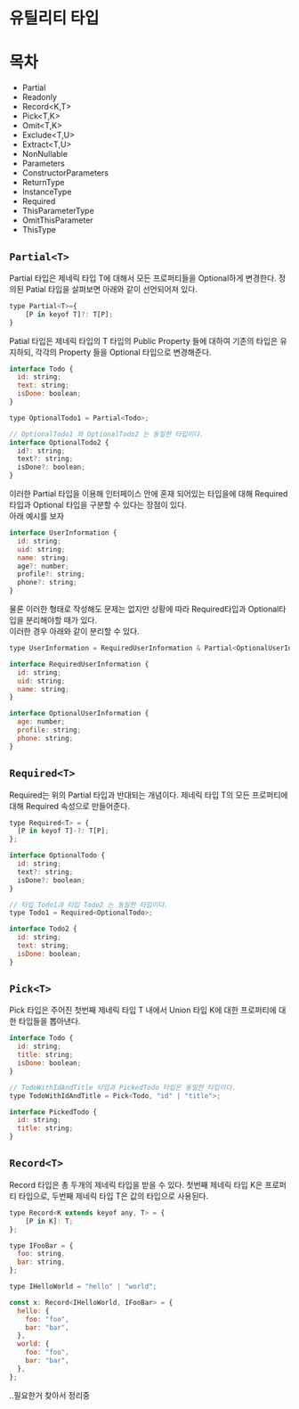 # 유틸리티 타입

# 목차

- Partial<T>
- Readonly<T>
- Record<K,T>
- Pick<T,K>
- Omit<T,K>
- Exclude<T,U>
- Extract<T,U>
- NonNullable<T>
- Parameters<T>
- ConstructorParameters<T>
- ReturnType<T>
- InstanceType<T>
- Required<T>
- ThisParameterType
- OmitThisParameter
- ThisType<T>

## `Partial<T>`

Partial 타입은 제네릭 타입 T에 대해서 모든 프로퍼티들을 Optional하게 변경한다. 정의된 Patial 타입을 살펴보면 아래와 같이 선언되어져 있다.

```js
type Partial<T>={
    [P in keyof T]?: T[P];
}
```

Patial 타입은 제네릭 타입의 T 타입의 Public Property 들에 대하여 기존의 타입은 유지하되, 각각의 Property 들을 Optional 타입으로 변경해준다.

```js
interface Todo {
  id: string;
  text: string;
  isDone: boolean;
}

type OptionalTodo1 = Partial<Todo>;

// OptionalTodo1 와 OptionalTodo2 는 동일한 타입이다.
interface OptionalTodo2 {
  id?: string;
  text?: string;
  isDone?: boolean;
}
```

이러한 Partial 타입을 이용해 인터페이스 안에 혼재 되어있는 타입을에 대해 Required타입과 Optional 타입을 구분할 수 있다는 장점이 있다.  
아래 예시를 보자

```js
interface UserInformation {
  id: string;
  uid: string;
  name: string;
  age?: number;
  profile?: string;
  phone?: string;
}
```

물론 이러한 형태로 작성해도 문제는 없지만 상황에 따라 Required타입과 Optional타입을 분리해야할 때가 있다.  
이러한 경우 아래와 같이 분리할 수 있다.

```js
type UserInformation = RequiredUserInformation & Partial<OptionalUserInformation>;

interface RequiredUserInformation {
  id: string;
  uid: string;
  name: string;
}

interface OptionalUserInformation {
  age: number;
  profile: string;
  phone: string;
}
```

## `Required<T>`

Required는 위의 Partial 타입과 반대되는 개념이다. 제네릭 타입 T의 모든 프로퍼티에 대해 Required 속성으로 만들어준다.

```js
type Required<T> = {
  [P in keyof T]-?: T[P];
};
```

```js
interface OptionalTodo {
  id: string;
  text?: string;
  isDone?: boolean;
}

// 타입 Todo1과 타입 Todo2 는 동일한 타입이다.
type Todo1 = Required<OptionalTodo>;

interface Todo2 {
  id: string;
  text: string;
  isDone: boolean;
}
```

## `Pick<T>`

Pick 타입은 주어진 첫번째 제네릭 타입 T 내에서 Union 타입 K에 대한 프로퍼티에 대한 타입들을 뽑아낸다.

```js
interface Todo {
  id: string;
  title: string;
  isDone: boolean;
}

// TodoWithIdAndTitle 타입과 PickedTodo 타입은 동일한 타입이다.
type TodoWithIdAndTitle = Pick<Todo, "id" | "title">;

interface PickedTodo {
  id: string;
  title: string;
}
```

## `Record<T>`

Record 타입은 총 두개의 제네릭 타입을 받을 수 있다. 첫번째 제네릭 타입 K은 프로퍼티 타입으로, 두번째 제네릭 타입 T은 값의 타입으로 사용된다.

```js
type Record<K extends keyof any, T> = {
    [P in K]: T;
};
```

```js
type IFooBar = {
  foo: string,
  bar: string,
};

type IHelloWorld = "hello" | "world";

const x: Record<IHelloWorld, IFooBar> = {
  hello: {
    foo: "foo",
    bar: "bar",
  },
  world: {
    foo: "foo",
    bar: "bar",
  },
};
```

..필요한거 찾아서 정리중

